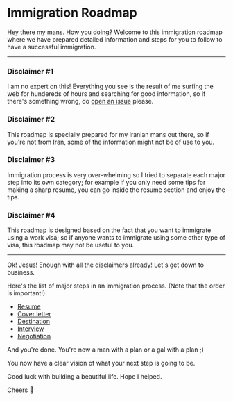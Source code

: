 # Immigration Roadmap
Hey there my mans. How you doing? Welcome to this immigration roadmap where we have prepared detailed information and steps for you to follow to have a successful immigration.

---

### Disclaimer #1
I am no expert on this! Everything you see is the result of me surfing the web for hundereds of hours and searching for good information, so if there's something wrong, do [open an issue](https://github.com/hesamzakerirad/immigration-roadmap/issues) please.

### Disclaimer #2 
This roadmap is specially prepared for my Iranian mans out there, so if you're not from Iran, some of the information might not be of use to you.

### Disclaimer #3
Immigration process is very over-whelming so I tried to separate each major step into its own category; for example if you only need some tips for making a sharp resume, you can go inside the resume section and enjoy the tips.

### Disclaimer #4
This roadmap is designed based on the fact that you want to immigrate using a work visa; so if anyone wants to immigrate using some other type of visa, this roadmap may not be useful to you.

---

Ok! Jesus! Enough with all the disclaimers already! Let's get down to business.

Here's the list of major steps in an immigration process. (Note that the order is important!)

- [Resume](/Resume/README.md)
- [Cover letter](/CoverLetter/README.md)
- [Destination](/Destination/README.md)
- [Interview](/Interview/README.md)
- [Negotiation](/Negotiation/README.md)

And you're done. You're now a man with a plan or a gal with a plan ;)

You now have a clear vision of what your next step is going to be. 

Good luck with building a beautiful life. Hope I helped.

Cheers 🥂


